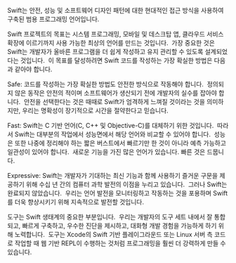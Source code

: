 Swift는 안전, 성능 및 소프트웨어 디자인 패턴에 대한 현대적인
접근 방식을 사용하여 구축된 범용 프로그래밍 언어입니다.

Swift 프로젝트의 목표는 시스템 프로그래밍, 모바일 및 데스크탑 앱, 
클라우드 서비스 확장에 이르기까지 사용 가능한 최상의 언어를 만드는 것입니다. 
가장 중요한 것은 Swift는 개발자가 올바른 프로그램을 더 쉽게 작성하고 
유지 관리할 수 있도록 설계되었다는 것입니다. 
이 목표를 달성하려면 Swift 코드를 작성하는 가장 확실한 방법은 다음과 같아야 합니다.

Safe: 코드를 작성하는 가장 확실한 방법도 안전한 방식으로 작동해야 합니다. 
정의되지 않은 동작은 안전의 적이며 소프트웨어가 생산되기 전에 
개발자의 실수를 잡아야 합니다. 
안전을 선택한다는 것은 때때로 Swift가 엄격하게 느껴질 것이라는 것을
 의미하지만, 우리는 명확성이 장기적으로 시간을 절약한다고 믿습니다.

Fast: Swift는 C 기반 언어(C, C++ 및 Objective-C)를 대체하기 위한 것입니다. 
따라서 Swift는 대부분의 작업에서 성능면에서 해당 언어와 비교할 수 있어야 합니다. 
성능은 또한 나중에 정리해야 하는 짧은 버스트에서 빠르기만 한 것이 아니라
 예측 가능하고 일관성이 있어야 합니다. 
 새로운 기능을 가진 많은 언어가 있습니다. 빠른 것은 드뭅니다.

Expressive: Swift는 개발자가 기대하는 최신 기능과 함께 사용하기 즐거운 구문을
제공하기 위해 수십 년 간의 컴퓨터 과학 발전의 이점을 누리고 있습니다. 
그러나 Swift는 완료되지 않았습니다. 
우리는 언어 발전을 모니터링하고 작동하는 것을 포용하며 
Swift를 더욱 향상시키기 위해 지속적으로 발전할 것입니다.

도구는 Swift 생태계의 중요한 부분입니다. 
우리는 개발자의 도구 세트 내에서 잘 통합되고, 빠르게 구축하고, 
우수한 진단을 제시하고, 대화형 개발 경험을 가능하게 하기 위해 노력합니다. 
도구는 Xcode의 Swift 기반 플레이그라운드 또는 Linux 서버 측 코드로 작업할 때 
웹 기반 REPL이 수행하는 것처럼 프로그래밍을 훨씬 더 강력하게 만들 수 있습니다.
